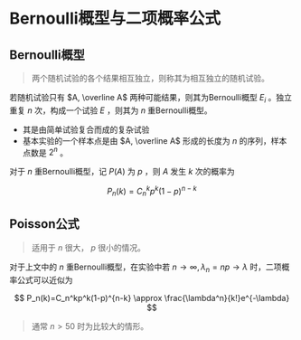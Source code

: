 # Bernoulli概型与二项概率公式

## Bernoulli概型

> 两个随机试验的各个结果相互独立，则称其为相互独立的随机试验。

若随机试验只有 $A, \overline A$ 两种可能结果，则其为Bernoulli概型 $E_i$ 。独立重复 $n$ 次，构成一个试验 $E$ ，则其为 $n$ 重Bernoulli概型。

* 其是由简单试验复合而成的复杂试验
* 基本实验的一个样本点是由 $A, \overline A$ 形成的长度为 $n$ 的序列，样本点数是 $2^n$ 。

对于 $n$ 重Bernoulli概型，记 $P(A)$ 为 $p$ ，则 $A$ 发生 $k$ 次的概率为

$$ P_n(k)=C_n^kp^k(1-p)^{n-k} $$

## Poisson公式

> 适用于 $n$ 很大， $p$ 很小的情况。

对于上文中的 $n$ 重Bernoulli概型，在实验中若 $n\to \infty, \lambda_n = np \to \lambda$ 时，二项概率公式可以近似为

$$ P_n(k)=C_n^kp^k(1-p)^{n-k} \approx \frac{\lambda^n}{k!}e^{-\lambda} $$

> 通常 $n>50$ 时为比较大的情形。
